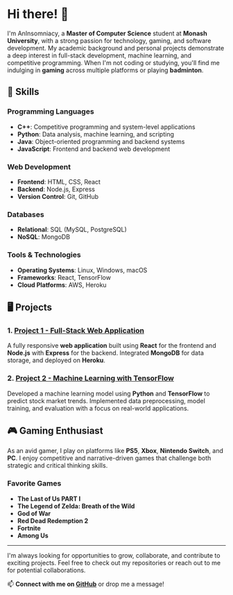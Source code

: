 # Hi there! 👋

I'm AnInsomniacy, a **Master of Computer Science** student at **Monash University**, with a strong passion for technology, gaming, and software development. My academic background and personal projects demonstrate a deep interest in full-stack development, machine learning, and competitive programming. When I'm not coding or studying, you'll find me indulging in **gaming** across multiple platforms or playing **badminton**.

## 🚀 Skills

### Programming Languages
- **C++**: Competitive programming and system-level applications
- **Python**: Data analysis, machine learning, and scripting
- **Java**: Object-oriented programming and backend systems
- **JavaScript**: Frontend and backend web development

### Web Development
- **Frontend**: HTML, CSS, React
- **Backend**: Node.js, Express
- **Version Control**: Git, GitHub

### Databases
- **Relational**: SQL (MySQL, PostgreSQL)
- **NoSQL**: MongoDB

### Tools & Technologies
- **Operating Systems**: Linux, Windows, macOS
- **Frameworks**: React, TensorFlow
- **Cloud Platforms**: AWS, Heroku

## 🖥️ Projects

### 1. [Project 1 - Full-Stack Web Application](https://github.com/AnInsomniacy/project1)
A fully responsive **web application** built using **React** for the frontend and **Node.js** with **Express** for the backend. Integrated **MongoDB** for data storage, and deployed on **Heroku**.

### 2. [Project 2 - Machine Learning with TensorFlow](https://github.com/AnInsomniacy/project2)
Developed a machine learning model using **Python** and **TensorFlow** to predict stock market trends. Implemented data preprocessing, model training, and evaluation with a focus on real-world applications.

## 🎮 Gaming Enthusiast

As an avid gamer, I play on platforms like **PS5**, **Xbox**, **Nintendo Switch**, and **PC**. I enjoy competitive and narrative-driven games that challenge both strategic and critical thinking skills.

### Favorite Games
- **The Last of Us PART I**
- **The Legend of Zelda: Breath of the Wild**
- **God of War**
- **Red Dead Redemption 2**
- **Fortnite**
- **Among Us**

---

I'm always looking for opportunities to grow, collaborate, and contribute to exciting projects. Feel free to check out my repositories or reach out to me for potential collaborations.

📫 **Connect with me on [GitHub](https://github.com/AnInsomniacy)** or drop me a message!
